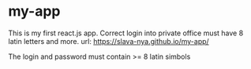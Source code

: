 # my-app

This is my first react.js app. 
Correct login into private office must have 8 latin letters and more.
url: https://slava-nya.github.io/my-app/

The login and password must contain >= 8 latin simbols
